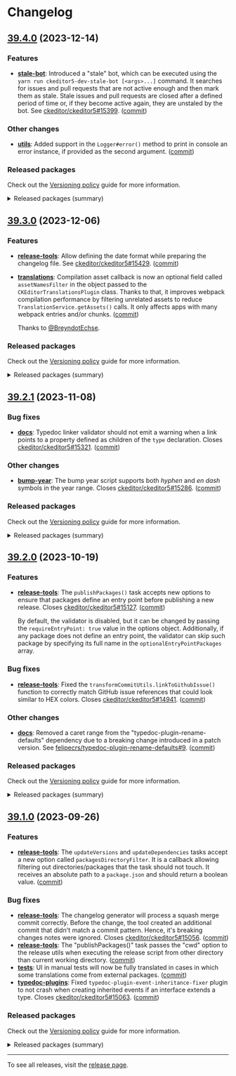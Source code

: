 Changelog
=========

## [39.4.0](https://github.com/ckeditor/ckeditor5-dev/compare/v39.3.0...v39.4.0) (2023-12-14)

### Features

* **[stale-bot](https://www.npmjs.com/package/@ckeditor/ckeditor5-dev-stale-bot)**: Introduced a "stale" bot, which can be executed using the `yarn run ckeditor5-dev-stale-bot [<args>...]` command. It searches for issues and pull requests that are not active enough and then mark them as stale. Stale issues and pull requests are closed after a defined period of time or, if they become active again, they are unstaled by the bot. See [ckeditor/ckeditor5#15399](https://github.com/ckeditor/ckeditor5/issues/15399). ([commit](https://github.com/ckeditor/ckeditor5-dev/commit/f2afff238f43a699048fbca15d432260652e963f))

### Other changes

* **[utils](https://www.npmjs.com/package/@ckeditor/ckeditor5-dev-utils)**: Added support in the `Logger#error()` method to print in console an error instance, if provided as the second argument. ([commit](https://github.com/ckeditor/ckeditor5-dev/commit/f2afff238f43a699048fbca15d432260652e963f))

### Released packages

Check out the [Versioning policy](https://ckeditor.com/docs/ckeditor5/latest/framework/guides/support/versioning-policy.html) guide for more information.

<details>
<summary>Released packages (summary)</summary>

New packages:

* [@ckeditor/ckeditor5-dev-stale-bot](https://www.npmjs.com/package/@ckeditor/ckeditor5-dev-stale-bot/v/39.4.0): v39.4.0

Releases containing new features:

* [@ckeditor/ckeditor5-dev-utils](https://www.npmjs.com/package/@ckeditor/ckeditor5-dev-utils/v/39.4.0): v39.3.0 => v39.4.0

Other releases:

* [@ckeditor/ckeditor5-dev-bump-year](https://www.npmjs.com/package/@ckeditor/ckeditor5-dev-bump-year/v/39.4.0): v39.3.0 => v39.4.0
* [@ckeditor/ckeditor5-dev-ci](https://www.npmjs.com/package/@ckeditor/ckeditor5-dev-ci/v/39.4.0): v39.3.0 => v39.4.0
* [@ckeditor/ckeditor5-dev-dependency-checker](https://www.npmjs.com/package/@ckeditor/ckeditor5-dev-dependency-checker/v/39.4.0): v39.3.0 => v39.4.0
* [@ckeditor/ckeditor5-dev-docs](https://www.npmjs.com/package/@ckeditor/ckeditor5-dev-docs/v/39.4.0): v39.3.0 => v39.4.0
* [@ckeditor/ckeditor5-dev-release-tools](https://www.npmjs.com/package/@ckeditor/ckeditor5-dev-release-tools/v/39.4.0): v39.3.0 => v39.4.0
* [@ckeditor/ckeditor5-dev-tests](https://www.npmjs.com/package/@ckeditor/ckeditor5-dev-tests/v/39.4.0): v39.3.0 => v39.4.0
* [@ckeditor/ckeditor5-dev-transifex](https://www.npmjs.com/package/@ckeditor/ckeditor5-dev-transifex/v/39.4.0): v39.3.0 => v39.4.0
* [@ckeditor/ckeditor5-dev-translations](https://www.npmjs.com/package/@ckeditor/ckeditor5-dev-translations/v/39.4.0): v39.3.0 => v39.4.0
* [@ckeditor/ckeditor5-dev-web-crawler](https://www.npmjs.com/package/@ckeditor/ckeditor5-dev-web-crawler/v/39.4.0): v39.3.0 => v39.4.0
* [@ckeditor/jsdoc-plugins](https://www.npmjs.com/package/@ckeditor/jsdoc-plugins/v/39.4.0): v39.3.0 => v39.4.0
* [@ckeditor/typedoc-plugins](https://www.npmjs.com/package/@ckeditor/typedoc-plugins/v/39.4.0): v39.3.0 => v39.4.0
</details>


## [39.3.0](https://github.com/ckeditor/ckeditor5-dev/compare/v39.2.1...v39.3.0) (2023-12-06)

### Features

* **[release-tools](https://www.npmjs.com/package/@ckeditor/ckeditor5-dev-release-tools)**: Allow defining the date format while preparing the changelog file. See [ckeditor/ckeditor5#15429](https://github.com/ckeditor/ckeditor5/issues/15429). ([commit](https://github.com/ckeditor/ckeditor5-dev/commit/c556c7035c9a88204c908458da8260908ec75d2f))
* **[translations](https://www.npmjs.com/package/@ckeditor/ckeditor5-dev-translations)**: Compilation asset callback is now an optional field called `assetNamesFilter` in the object passed to the `CKEditorTranslationsPlugin` class. Thanks to that, it improves webpack compilation performance by filtering unrelated assets to reduce `TranslationService.getAssets()` calls. It only affects apps with many webpack entries and/or chunks. ([commit](https://github.com/ckeditor/ckeditor5-dev/commit/4b4a22b4a3a1a4b518404773f228b492c660645c))

  Thanks to [@BreyndotEchse](https://github.com/BreyndotEchse).

### Released packages

Check out the [Versioning policy](https://ckeditor.com/docs/ckeditor5/latest/framework/guides/support/versioning-policy.html) guide for more information.

<details>
<summary>Released packages (summary)</summary>

Releases containing new features:

* [@ckeditor/ckeditor5-dev-release-tools](https://www.npmjs.com/package/@ckeditor/ckeditor5-dev-release-tools/v/39.3.0): v39.2.1 => v39.3.0
* [@ckeditor/ckeditor5-dev-translations](https://www.npmjs.com/package/@ckeditor/ckeditor5-dev-translations/v/39.3.0): v39.2.1 => v39.3.0

Other releases:

* [@ckeditor/ckeditor5-dev-bump-year](https://www.npmjs.com/package/@ckeditor/ckeditor5-dev-bump-year/v/39.3.0): v39.2.1 => v39.3.0
* [@ckeditor/ckeditor5-dev-ci](https://www.npmjs.com/package/@ckeditor/ckeditor5-dev-ci/v/39.3.0): v39.2.1 => v39.3.0
* [@ckeditor/ckeditor5-dev-dependency-checker](https://www.npmjs.com/package/@ckeditor/ckeditor5-dev-dependency-checker/v/39.3.0): v39.2.1 => v39.3.0
* [@ckeditor/ckeditor5-dev-docs](https://www.npmjs.com/package/@ckeditor/ckeditor5-dev-docs/v/39.3.0): v39.2.1 => v39.3.0
* [@ckeditor/ckeditor5-dev-tests](https://www.npmjs.com/package/@ckeditor/ckeditor5-dev-tests/v/39.3.0): v39.2.1 => v39.3.0
* [@ckeditor/ckeditor5-dev-transifex](https://www.npmjs.com/package/@ckeditor/ckeditor5-dev-transifex/v/39.3.0): v39.2.1 => v39.3.0
* [@ckeditor/ckeditor5-dev-utils](https://www.npmjs.com/package/@ckeditor/ckeditor5-dev-utils/v/39.3.0): v39.2.1 => v39.3.0
* [@ckeditor/ckeditor5-dev-web-crawler](https://www.npmjs.com/package/@ckeditor/ckeditor5-dev-web-crawler/v/39.3.0): v39.2.1 => v39.3.0
* [@ckeditor/jsdoc-plugins](https://www.npmjs.com/package/@ckeditor/jsdoc-plugins/v/39.3.0): v39.2.1 => v39.3.0
* [@ckeditor/typedoc-plugins](https://www.npmjs.com/package/@ckeditor/typedoc-plugins/v/39.3.0): v39.2.1 => v39.3.0
</details>


## [39.2.1](https://github.com/ckeditor/ckeditor5-dev/compare/v39.2.0...v39.2.1) (2023-11-08)

### Bug fixes

* **[docs](https://www.npmjs.com/package/@ckeditor/ckeditor5-dev-docs)**: Typedoc linker validator should not emit a warning when a link points to a property defined as children of the `type` declaration. Closes [ckeditor/ckeditor5#15321](https://github.com/ckeditor/ckeditor5/issues/15321). ([commit](https://github.com/ckeditor/ckeditor5-dev/commit/985ace5969a64b03dab8c686746e1aeebc252597))

### Other changes

* **[bump-year](https://www.npmjs.com/package/@ckeditor/ckeditor5-dev-bump-year)**: The bump year script supports both _hyphen_ and _en dash_ symbols in the year range. Closes [ckeditor/ckeditor5#15286](https://github.com/ckeditor/ckeditor5/issues/15286). ([commit](https://github.com/ckeditor/ckeditor5-dev/commit/255c1e83ea649ee1e702e40d235b2e09cd80de11))

### Released packages

Check out the [Versioning policy](https://ckeditor.com/docs/ckeditor5/latest/framework/guides/support/versioning-policy.html) guide for more information.

<details>
<summary>Released packages (summary)</summary>

Other releases:

* [@ckeditor/ckeditor5-dev-bump-year](https://www.npmjs.com/package/@ckeditor/ckeditor5-dev-bump-year/v/39.2.1): v39.2.0 => v39.2.1
* [@ckeditor/ckeditor5-dev-ci](https://www.npmjs.com/package/@ckeditor/ckeditor5-dev-ci/v/39.2.1): v39.2.0 => v39.2.1
* [@ckeditor/ckeditor5-dev-dependency-checker](https://www.npmjs.com/package/@ckeditor/ckeditor5-dev-dependency-checker/v/39.2.1): v39.2.0 => v39.2.1
* [@ckeditor/ckeditor5-dev-docs](https://www.npmjs.com/package/@ckeditor/ckeditor5-dev-docs/v/39.2.1): v39.2.0 => v39.2.1
* [@ckeditor/ckeditor5-dev-release-tools](https://www.npmjs.com/package/@ckeditor/ckeditor5-dev-release-tools/v/39.2.1): v39.2.0 => v39.2.1
* [@ckeditor/ckeditor5-dev-tests](https://www.npmjs.com/package/@ckeditor/ckeditor5-dev-tests/v/39.2.1): v39.2.0 => v39.2.1
* [@ckeditor/ckeditor5-dev-transifex](https://www.npmjs.com/package/@ckeditor/ckeditor5-dev-transifex/v/39.2.1): v39.2.0 => v39.2.1
* [@ckeditor/ckeditor5-dev-translations](https://www.npmjs.com/package/@ckeditor/ckeditor5-dev-translations/v/39.2.1): v39.2.0 => v39.2.1
* [@ckeditor/ckeditor5-dev-utils](https://www.npmjs.com/package/@ckeditor/ckeditor5-dev-utils/v/39.2.1): v39.2.0 => v39.2.1
* [@ckeditor/ckeditor5-dev-web-crawler](https://www.npmjs.com/package/@ckeditor/ckeditor5-dev-web-crawler/v/39.2.1): v39.2.0 => v39.2.1
* [@ckeditor/jsdoc-plugins](https://www.npmjs.com/package/@ckeditor/jsdoc-plugins/v/39.2.1): v39.2.0 => v39.2.1
* [@ckeditor/typedoc-plugins](https://www.npmjs.com/package/@ckeditor/typedoc-plugins/v/39.2.1): v39.2.0 => v39.2.1
</details>


## [39.2.0](https://github.com/ckeditor/ckeditor5-dev/compare/v39.1.0...v39.2.0) (2023-10-19)

### Features

* **[release-tools](https://www.npmjs.com/package/@ckeditor/ckeditor5-dev-release-tools)**: The `publishPackages()` task accepts new options to ensure that packages define an entry point before publishing a new release. Closes [ckeditor/ckeditor5#15127](https://github.com/ckeditor/ckeditor5/issues/15127). ([commit](https://github.com/ckeditor/ckeditor5-dev/commit/30ea8aa127d2dc5af17232bc52346ad274276da1))

  By default, the validator is disabled, but it can be changed by passing the `requireEntryPoint: true` value in the options object. Additionally, if any package does not define an entry point, the validator can skip such package by specifying its full name in the `optionalEntryPointPackages` array.

### Bug fixes

* **[release-tools](https://www.npmjs.com/package/@ckeditor/ckeditor5-dev-release-tools)**: Fixed the `transformCommitUtils.linkToGithubIssue()` function to correctly match GitHub issue references that could look similar to HEX colors. Closes [ckeditor/ckeditor5#14941](https://github.com/ckeditor/ckeditor5/issues/14941). ([commit](https://github.com/ckeditor/ckeditor5-dev/commit/6cde55160b1b0b48b3d6e10351bd4b577a84e1b4))

### Other changes

* **[docs](https://www.npmjs.com/package/@ckeditor/ckeditor5-dev-docs)**: Removed a caret range from the "typedoc-plugin-rename-defaults" dependency due to a breaking change introduced in a patch version.  See [felipecrs/typedoc-plugin-rename-defaults#9](https://github.com/felipecrs/typedoc-plugin-rename-defaults/issues/9). ([commit](https://github.com/ckeditor/ckeditor5-dev/commit/21475a08ed5a308f5d8a67476a00729724b21530))

### Released packages

Check out the [Versioning policy](https://ckeditor.com/docs/ckeditor5/latest/framework/guides/support/versioning-policy.html) guide for more information.

<details>
<summary>Released packages (summary)</summary>

Releases containing new features:

* [@ckeditor/ckeditor5-dev-release-tools](https://www.npmjs.com/package/@ckeditor/ckeditor5-dev-release-tools/v/39.2.0): v39.1.0 => v39.2.0

Other releases:

* [@ckeditor/ckeditor5-dev-bump-year](https://www.npmjs.com/package/@ckeditor/ckeditor5-dev-bump-year/v/39.2.0): v39.1.0 => v39.2.0
* [@ckeditor/ckeditor5-dev-ci](https://www.npmjs.com/package/@ckeditor/ckeditor5-dev-ci/v/39.2.0): v39.1.0 => v39.2.0
* [@ckeditor/ckeditor5-dev-dependency-checker](https://www.npmjs.com/package/@ckeditor/ckeditor5-dev-dependency-checker/v/39.2.0): v39.1.0 => v39.2.0
* [@ckeditor/ckeditor5-dev-docs](https://www.npmjs.com/package/@ckeditor/ckeditor5-dev-docs/v/39.2.0): v39.1.0 => v39.2.0
* [@ckeditor/ckeditor5-dev-tests](https://www.npmjs.com/package/@ckeditor/ckeditor5-dev-tests/v/39.2.0): v39.1.0 => v39.2.0
* [@ckeditor/ckeditor5-dev-transifex](https://www.npmjs.com/package/@ckeditor/ckeditor5-dev-transifex/v/39.2.0): v39.1.0 => v39.2.0
* [@ckeditor/ckeditor5-dev-translations](https://www.npmjs.com/package/@ckeditor/ckeditor5-dev-translations/v/39.2.0): v39.1.0 => v39.2.0
* [@ckeditor/ckeditor5-dev-utils](https://www.npmjs.com/package/@ckeditor/ckeditor5-dev-utils/v/39.2.0): v39.1.0 => v39.2.0
* [@ckeditor/ckeditor5-dev-web-crawler](https://www.npmjs.com/package/@ckeditor/ckeditor5-dev-web-crawler/v/39.2.0): v39.1.0 => v39.2.0
* [@ckeditor/jsdoc-plugins](https://www.npmjs.com/package/@ckeditor/jsdoc-plugins/v/39.2.0): v39.1.0 => v39.2.0
* [@ckeditor/typedoc-plugins](https://www.npmjs.com/package/@ckeditor/typedoc-plugins/v/39.2.0): v39.1.0 => v39.2.0
</details>


## [39.1.0](https://github.com/ckeditor/ckeditor5-dev/compare/v39.0.0...v39.1.0) (2023-09-26)

### Features

* **[release-tools](https://www.npmjs.com/package/@ckeditor/ckeditor5-dev-release-tools)**: The `updateVersions` and `updateDependencies` tasks accept a new option called `packagesDirectoryFilter`. It is a callback allowing filtering out directories/packages that the task should not touch. It receives an absolute path to a `package.json` and should return a boolean value. ([commit](https://github.com/ckeditor/ckeditor5-dev/commit/6d5b4fc5c2ac92b0b830a642e499c1ea814aadf6))

### Bug fixes

* **[release-tools](https://www.npmjs.com/package/@ckeditor/ckeditor5-dev-release-tools)**: The changelog generator will process a squash merge commit correctly. Before the change, the tool created an additional commit that didn't match a commit pattern. Hence, it's breaking changes notes were ignored. Closes [ckeditor/ckeditor5#15056](https://github.com/ckeditor/ckeditor5/issues/15056). ([commit](https://github.com/ckeditor/ckeditor5-dev/commit/a84b269acc1289a5842e2706de851ef411f0cfbe))
* **[release-tools](https://www.npmjs.com/package/@ckeditor/ckeditor5-dev-release-tools)**: The "publishPackages()" task passes the "cwd" option to the release utils when executing the release script from other directory than current working directory. ([commit](https://github.com/ckeditor/ckeditor5-dev/commit/d0e32b343c5d2570fc61c6107374f093a8f67603))
* **[tests](https://www.npmjs.com/package/@ckeditor/ckeditor5-dev-tests)**: UI in manual tests will now be fully translated in cases in which some translations come from external packages. ([commit](https://github.com/ckeditor/ckeditor5-dev/commit/eeb7da8a6c83b7265def003c125ddd9e32aae535))
* **[typedoc-plugins](https://www.npmjs.com/package/@ckeditor/typedoc-plugins)**: Fixed `typedoc-plugin-event-inheritance-fixer` plugin to not crash when creating inherited events if an interface extends a type. Closes [ckeditor/ckeditor5#15063](https://github.com/ckeditor/ckeditor5/issues/15063). ([commit](https://github.com/ckeditor/ckeditor5-dev/commit/c7608b71a4009742d7a34e2267c756a7569ea9cf))

### Released packages

Check out the [Versioning policy](https://ckeditor.com/docs/ckeditor5/latest/framework/guides/support/versioning-policy.html) guide for more information.

<details>
<summary>Released packages (summary)</summary>

Releases containing new features:

* [@ckeditor/ckeditor5-dev-release-tools](https://www.npmjs.com/package/@ckeditor/ckeditor5-dev-release-tools/v/39.1.0): v39.0.0 => v39.1.0

Other releases:

* [@ckeditor/ckeditor5-dev-bump-year](https://www.npmjs.com/package/@ckeditor/ckeditor5-dev-bump-year/v/39.1.0): v39.0.0 => v39.1.0
* [@ckeditor/ckeditor5-dev-ci](https://www.npmjs.com/package/@ckeditor/ckeditor5-dev-ci/v/39.1.0): v39.0.0 => v39.1.0
* [@ckeditor/ckeditor5-dev-dependency-checker](https://www.npmjs.com/package/@ckeditor/ckeditor5-dev-dependency-checker/v/39.1.0): v39.0.0 => v39.1.0
* [@ckeditor/ckeditor5-dev-docs](https://www.npmjs.com/package/@ckeditor/ckeditor5-dev-docs/v/39.1.0): v39.0.0 => v39.1.0
* [@ckeditor/ckeditor5-dev-tests](https://www.npmjs.com/package/@ckeditor/ckeditor5-dev-tests/v/39.1.0): v39.0.0 => v39.1.0
* [@ckeditor/ckeditor5-dev-transifex](https://www.npmjs.com/package/@ckeditor/ckeditor5-dev-transifex/v/39.1.0): v39.0.0 => v39.1.0
* [@ckeditor/ckeditor5-dev-translations](https://www.npmjs.com/package/@ckeditor/ckeditor5-dev-translations/v/39.1.0): v39.0.0 => v39.1.0
* [@ckeditor/ckeditor5-dev-utils](https://www.npmjs.com/package/@ckeditor/ckeditor5-dev-utils/v/39.1.0): v39.0.0 => v39.1.0
* [@ckeditor/ckeditor5-dev-web-crawler](https://www.npmjs.com/package/@ckeditor/ckeditor5-dev-web-crawler/v/39.1.0): v39.0.0 => v39.1.0
* [@ckeditor/jsdoc-plugins](https://www.npmjs.com/package/@ckeditor/jsdoc-plugins/v/39.1.0): v39.0.0 => v39.1.0
* [@ckeditor/typedoc-plugins](https://www.npmjs.com/package/@ckeditor/typedoc-plugins/v/39.1.0): v39.0.0 => v39.1.0
</details>

---

To see all releases, visit the [release page](https://github.com/ckeditor/ckeditor5-dev/releases).
